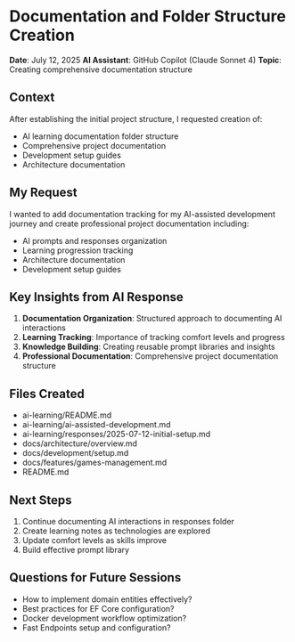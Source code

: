 # Documentation and Folder Structure Creation

**Date**: July 12, 2025
**AI Assistant**: GitHub Copilot (Claude Sonnet 4)
**Topic**: Creating comprehensive documentation structure

## Context
After establishing the initial project structure, I requested creation of:
- AI learning documentation folder structure
- Comprehensive project documentation
- Development setup guides
- Architecture documentation

## My Request
I wanted to add documentation tracking for my AI-assisted development journey and create professional project documentation including:
- AI prompts and responses organization
- Learning progression tracking
- Architecture documentation
- Development setup guides

## Key Insights from AI Response
1. **Documentation Organization**: Structured approach to documenting AI interactions
2. **Learning Tracking**: Importance of tracking comfort levels and progress
3. **Knowledge Building**: Creating reusable prompt libraries and insights
4. **Professional Documentation**: Comprehensive project documentation structure

## Files Created
- ai-learning/README.md
- ai-learning/ai-assisted-development.md
- ai-learning/responses/2025-07-12-initial-setup.md
- docs/architecture/overview.md
- docs/development/setup.md
- docs/features/games-management.md
- README.md

## Next Steps
1. Continue documenting AI interactions in responses folder
2. Create learning notes as technologies are explored
3. Update comfort levels as skills improve
4. Build effective prompt library

## Questions for Future Sessions
- How to implement domain entities effectively?
- Best practices for EF Core configuration?
- Docker development workflow optimization?
- Fast Endpoints setup and configuration?
